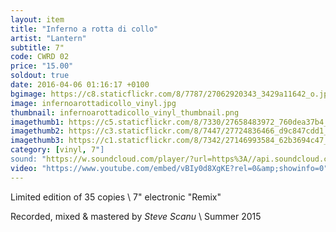 ```yaml
---
layout: item
title: "Inferno a rotta di collo"
artist: "Lantern"
subtitle: 7"
code: CWRD 02
price: "15.00"
soldout: true
date: 2016-04-06 01:16:17 +0100
bgimage: https://c8.staticflickr.com/8/7787/27062920343_3429a11642_o.jpg
image: infernoarottadicollo_vinyl.jpg
thumbnail: infernoarottadicollo_vinyl_thumbnail.png
imagethumb1: https://c5.staticflickr.com/8/7330/27658483972_760dea37b4_o.jpg
imagethumb2: https://c3.staticflickr.com/8/7447/27724836466_d9c847cdd1_o.jpg
imagethumb3: https://c1.staticflickr.com/8/7342/27146993584_62b3694c47_o.jpg
category: [vinyl, 7"]
sound: "https://w.soundcloud.com/player/?url=https%3A//api.soundcloud.com/tracks/257696993&amp;color=000000&amp;auto_play=false&amp;hide_related=false&amp;show_comments=true&amp;show_user=true&amp;show_reposts=false"
video: "https://www.youtube.com/embed/vBIy0d8XgKE?rel=0&amp;showinfo=0"
---
```


Limited edition of 35 copies \\
7" electronic "Remix"

Recorded, mixed & mastered by *Steve Scanu* \\
Summer 2015